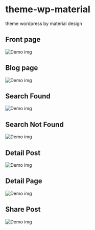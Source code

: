 # theme-wp-material
theme wordpress by material design

## Front page
![Demo img](https://lh3.googleusercontent.com/RJVjJAtTMkmRRKvzhCr6gLWh96hee6EArtNbjfxS6PNcleLmXtSdUlebUcesCZGttDf27uKSaNnYLLhqrPzvOHTtjJGkV5JtiYKGeXvMnjoYXZr4yAMOOteZ3wjxNWz7-ZT4PdJf1Tfe1Y4GuJc9aWjglWdl7Gi8Aqv8nE-Mg7wuAEwwSQKhibC6IMQtgKXYFmmTta00pgDHD29_vueyPeMM1-axbqVtTJEZ7zjB9XOyCPS-otjk8RB9YCLyMKLwCbKC0n_gsy61vZD_PMImT5vRpvKLzx0KTWm__Ttj3ZMtDOKDjT8kwko-V9WJFPHEJj7pvWvMm9VgfC1W_8BkWR3Xe4HgmQc8V1YevHptBFLaEvNv4NWsGSolrhiUcRPBUQwAIIvi6NKo5mQQyN4ZqePPJTqV2lQK4pOVUZEYnNkEOdtIIFtg-4vse6JiIdGXCnrsqOB3tf18vfP5Wv61w8qEMdsbc6Mq4FYIapltuBQz0qhYuInVOvKip49OrXVVabuJYeGi1nF2PBFnpaQ9U4ED6285Xs3Bl7WTfSv0VdE=w1349-h626-no)

## Blog page
![Demo img](https://lh3.googleusercontent.com/kvc2FVUfKIBx89WM0rRo9S-4EdBDSCjNf7ze837uGc7DxaSBCRCZI3Cpt8icZNILWlPQ-pdn8mAIKifgWLaxbIa8DOBkAGFhA3MjYLAs-eflYS20iSaOvrqUQC-p9eV9_FiTHdrz8FfasgZ8ODcLFxQLYBHhO1ETKQAc2KCY66q4QAg_btKd7UWcxucmvWOm6JGs2BFQAfDkgx1CAgs3igUsSohDumYu5jTepJlNWcS_sUzuXKohmOaaivr2GwO3WqrM2nBwdnJvK6pDLja4SDWnH3BOscuqx-Ko87vQKjOSOxUV2Xxb7HnUSzmbY1_oPLTM-JxJhWOpdqJgrYBBZFf2YAEy_q4xgdIRmWEy2f7F5D7Qos6gHAQv_hjKDleuomcxidkX_CXjsa1kuOmRwZb_zJalnFJuRug-6MLan_CKMwrUClznhBaHblms1MRrnQ9zqHjHSYpkRR3g-2xbBlRjm72ho1JtnFyprocsVqq1ozvfiGSsqnUYJBAOt9cD7M06JtjvYm2QzGMTHtfNbYUjtlhKZyZbqYLc0HICkBM=w774-h643-no)

## Search Found
![Demo img](https://lh3.googleusercontent.com/9SPdog7Ulg0x6wld3joBpU9m9I-C-Uq3pGxIeB5Ej4HfcUp4xy7CRqXwc2igSI8Nf20_cIPkR6waKQqj7VR4nU3Q4Te7KPIzzNhRIZhg3nQBp8610CeV0B2UTHLWUE1Xgdzo8mIXRfZuR1-_nb1ZtVvNIou2JJsslW4CH3muws59xNPrc_FC0gWes35eCJwc1uf5QkAP_H-Ryrk2uVbiyQfPQDHqqOKZnAliYsZI9Zt2DHNlxIrJ9QkHYHd43SQI56CW_2UyhtZlVc4Ff14buHsQQVubA-noh00Vgzh4rFw2LRB9SBEi-ggLSKXnMe6tjhqerfyZSpNOzcRteTDRoyaISQ1872jmH3hm2sNMahRlXpO70fiSNKr9w_LM2jzrKeWLOB5DFFSwNW0ioELYU5pKb7ygQDXChQzSS7xbTW1al9ZIQ8uSNfgOropypSJfBoWB3SO6Cmy9sEsqSgHCcFFPfX1zehC0sMKugIg1X0yzQS3GPFfAbJ4fL-Cr1id7yPSqYIDDW_JNrzdklt-EiE9qGdm2zJaNclv36z-ACrs=w1343-h626-no)

## Search Not Found
![Demo img](https://lh3.googleusercontent.com/HEWQZPnRrrK3x1pepl7JmuV9k3L24OvyKdBsbs61FasPFEhtxw-7l0VVCqVx1JuQ87sBbwEgKtBOOCBduuKx0gUs1WLGe9A-AM0e07WaKI06s8d61rJuMAp11jRzQKGhnWYTbNjEA2JY9bgSzlL2z0605EQa5ioiLaLcqJyqDIUWM33plO3lOkUu8LIjJWutQ6z_-GdGrVhMW4iILSvUAgCNBEIVTOeiHZ5OJV3tmPRSo9wEhVCDP-bGYapYjRc5PWT2Klg1nagCfTUC3v1XhGOAAY9kHeDdC6zJ-cwcuv5HAHZFaW3EDryoDAevVLQCheR8cLcCGWh1QzErvIsM0sZAG-KjDJlE9KonbV-RxkvZXtjlpdeo2O7VV_taxu-6rjw9AaGzsTe1fiCXcG3PnUF3rf3q6kjvt6v1nQxPUpZkGhK_dOPf9cfnUZjTF_yI-BY3LLZMXyIFelO91XdhPPV01bhLBvoajSiBoDh0vIkhf_-tg_wMsib2AFcX4OhBHspNq463sepBBlEIAA_i65iaOjirHfxY-UU3gptrtZI=w894-h643-no)

## Detail Post
![Demo img](https://lh3.googleusercontent.com/swvAE8tsm5bCXVKX1qSx4TCqwVEo-fzK-_BsrsoVyMpeT8Z_Ul4h_rtdhbtrzfuyAtvFw3evnyGus63lSJHXsiwHhxqOouZn0WFzPGilZWeHafBL5f7wplvbtNxflwKiRQcuYqRzS8JPlAP1zHVBFBHtmmYfQBihtdQLwYQNbnvDbiyNSa-hUY0bvL4jDHCWWlqQoo6i7RjUsl5XMCxzKQ6YKrfTP5-vk3J_mwKtoNLMRCvl9J1PpyWx5bwzMmoG6Chfy-W4ZX0YzSCvDf90wW0UnJYvl3VCrzkkuPF8YX4n4UeLy-daeMPZocI0Z2XwhszFtqmXuNZ5OzfeP_4oVHgY_iSEmyfHeNtpFBKgr4910QvFcM7gBeesxK_gDqGGejTHFMEz7eGT87ngSlLNAus97gf7IO1n_kXOMOdCsa51CVLyTnkZJAdbskRrS6v2Rx_GPZaB_NK02iJ1v3OVVi4-fTwgQqCoHZs9nZ8SZaAi4fZ8Zrx9CrYSaw44FE30DM4fbWlAggo7vMsvsuxMl8ioz_6NX8TVf2GOw7Y43ao=w426-h643-no)

## Detail Page
![Demo img](https://lh3.googleusercontent.com/KQ8y8gzhBjiZmgwmZVwS5Id8SP5QAAdg_CaUPzu_UBbRMVFIxvbQh1XtzVWzfKZJFa-kk9Mne8wYNvRclEKHa9GVzuoveKnT08bNx8CQ88TZBTcfj-JzPdegZf3a7SiNdaiOi0hBQiufzQVbh_6JMaufPuVLBor4kZAQfcDzuSLKRbJ9kNAmp6s3Zlr3rKHP_4jvzd42jT91sdGvGQr8MQY2Hj1JKT6qMKobTlA0nBeWogDUtm8y6XAtuWcZMAG8goGNtzV1CCaiuxIsW3Pqj3J7912v4PijDGgUaO0B8F7gA-0E3xLdub-RbO6lpRTo16bfze9KMgoJu-w-3ZFSv2j7Y9-49vx7ZD_z7yJY_wrVNT9N9BWnbu3PqTxVzxWZh60rfjhqcOAF2NsR-niSbIAcEvqx0d-6oKvwxTu6QmhFo-tX2bugO4PHWldfNNjYu8-bSv0PYdyKIC48ZMmecCz3_M5TttmpcuN3HfVeKagryR-Dw7MSzJ516YP0OgHfCunOApszFY-xqmYA3v5-5b5gsVWZhSDf_S9kGW7sP9o=w975-h643-no)

## Share Post
![Demo img](https://lh3.googleusercontent.com/qfZEq6sD0vdLsZDKpt8fYi8AIOGte9C1-OKGfVrFEvHzwMhd_mauf_gD95H_RTqOB24LUV1L0x7Hv23QlwRGb24KF_OSNSN7JeajC1lXSU1amUGRsDB8iVdiWa0MZAAcz1ujHrZDdwU0CH-2I6d-zTatWlwo8J_-emtBwXrW6qYoEHpiWkQPPlrqFtO4WuWxEug8DFeU0zOpCO3fiLslSxYLJyYXzX7TUxoiCaf5i3SGMyUyY7iInizMrZtBK2LkWBp6pz6Hxy8v2aN4khtk4T81En-2jeoc61hae9Tc6N4UViGP88yvXXgabCJNg3ZaC78-njPxjGt4w5mdKhzSmyeaFZkW_BWx9uNnfH9UpuaF3STnVnNHTloODJRBHvezdemvw40WRe-CKsly1yINnygFiBGtsEQ7ECOhPjzGd7b73-kPM7l0A_-O5gUzztIhhiQSKSwGi-ytQ27AgD7EAXMDGSn1aeh6_xjeHKoS6eZ8ym-EOEatV2Nc0oRdR6OrWQmYCi7HfcvXMX_-nT5fjkh3qNNyF-xla9zOwg0tEAU=w1342-h641-no)
